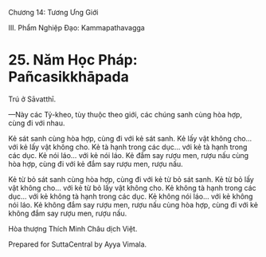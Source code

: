  

Chương 14: Tương Ưng Giới

III. Phẩm Nghiệp Ðạo: Kammapathavagga

# 25\. Năm Học Pháp: Pañcasikkhāpada

Trú ở Sāvatthī.

—Này các Tỷ-kheo, tùy thuộc theo giới, các chúng sanh cùng hòa hợp, cùng đi với nhau.

Kẻ sát sanh cùng hòa hợp, cùng đi với kẻ sát sanh. Kẻ lấy vật không cho… với kẻ lấy vật không cho. Kẻ tà hạnh trong các dục… với kẻ tà hạnh trong các dục. Kẻ nói láo… với kẻ nói láo. Kẻ đắm say rượu men, rượu nấu cùng hòa hợp, cùng đi với kẻ đắm say rượu men, rượu nấu.

Kẻ từ bỏ sát sanh cùng hòa hợp, cùng đi với kẻ từ bỏ sát sanh. Kẻ từ bỏ lấy vật không cho… với kẻ từ bỏ lấy vật không cho. Kẻ không tà hạnh trong các dục… với kẻ không tà hạnh trong các dục. Kẻ không nói láo… với kẻ không nói láo. Kẻ không đắm say rượu men, rượu nấu cùng hòa hợp, cùng đi với kẻ không đắm say rượu men, rượu nấu.

Hòa thượng Thích Minh Châu dịch Việt.

Prepared for SuttaCentral by Ayya Vimala.